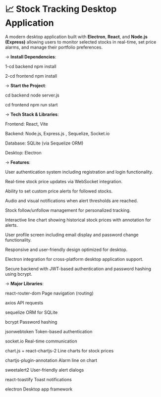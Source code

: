 # 📈 Stock Tracking Desktop Application

A modern desktop application built with **Electron**, **React**, and **Node.js (Express)** allowing users to monitor selected stocks in real-time, set price alarms, and manage their portfolio preferences.

-> **Install Dependencies**:

1-cd backend                   npm install

2-cd frontend                  npm install


-> **Start the Project**:

cd backend            node server.js

cd frontend           npm run start

-> **Tech Stack & Libraries**:

Frontend: React, Vite

Backend: Node.js, Express.js , Sequelize, Socket.io 

Database: SQLite (via Sequelize ORM)

Desktop: Electron


-> **Features**:

User authentication system including registration and login functionality.

Real-time stock price updates via WebSocket integration.

Ability to set custom price alerts for followed stocks.

Audio and visual notifications when alert thresholds are reached.

Stock follow/unfollow management for personalized tracking.

Interactive line chart showing historical stock prices with annotation for alerts.

User profile screen including email display and password change functionality.

Responsive and user-friendly design optimized for desktop.

Electron integration for cross-platform desktop application support.

Secure backend with JWT-based authentication and password hashing using bcrypt.



-> **Major Libraries**:

react-router-dom	Page navigation (routing)

axios API requests

sequelize	ORM for SQLite

bcrypt	Password hashing

jsonwebtoken	Token-based authentication

socket.io	Real-time communication

chart.js + react-chartjs-2	Line charts for stock prices

chartjs-plugin-annotation	Alarm line on chart

sweetalert2	User-friendly alert dialogs

react-toastify	Toast notifications

electron	Desktop app framework



